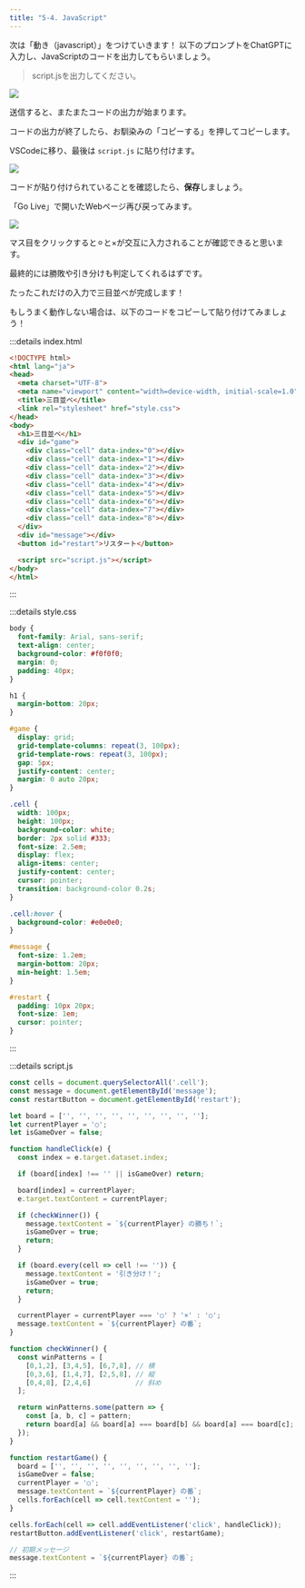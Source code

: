 ```yaml
---
title: "5-4. JavaScript"
---
```

次は「動き（javascript）」をつけていきます！
以下のプロンプトをChatGPTに入力し、JavaScriptのコードを出力してもらいましょう。

>script.jsを出力してください。

![](/images/nagoya2025/chatgpt-js-sanmoku.png)

送信すると、またまたコードの出力が始まります。

コードの出力が終了したら、お馴染みの「コピーする」を押してコピーします。

VSCodeに移り、最後は `script.js` に貼り付けます。

![](/images/nagoya2025/vscode-js-sanmoku-1.png)

コードが貼り付けられていることを確認したら、**保存**しましょう。

「Go Live」で開いたWebページ再び戻ってみます。

![](/images/nagoya2025/vscode-golive-test-sanmoku-3.png)

マス目をクリックすると⚪︎と×が交互に入力されることが確認できると思います。

最終的には勝敗や引き分けも判定してくれるはずです。

たったこれだけの入力で三目並べが完成します！

もしうまく動作しない場合は、以下のコードをコピーして貼り付けてみましょう！

:::details index.html
```html
<!DOCTYPE html>
<html lang="ja">
<head>
  <meta charset="UTF-8">
  <meta name="viewport" content="width=device-width, initial-scale=1.0">
  <title>三目並べ</title>
  <link rel="stylesheet" href="style.css">
</head>
<body>
  <h1>三目並べ</h1>
  <div id="game">
    <div class="cell" data-index="0"></div>
    <div class="cell" data-index="1"></div>
    <div class="cell" data-index="2"></div>
    <div class="cell" data-index="3"></div>
    <div class="cell" data-index="4"></div>
    <div class="cell" data-index="5"></div>
    <div class="cell" data-index="6"></div>
    <div class="cell" data-index="7"></div>
    <div class="cell" data-index="8"></div>
  </div>
  <div id="message"></div>
  <button id="restart">リスタート</button>

  <script src="script.js"></script>
</body>
</html>
```
:::

:::details style.css
```css
body {
  font-family: Arial, sans-serif;
  text-align: center;
  background-color: #f0f0f0;
  margin: 0;
  padding: 40px;
}

h1 {
  margin-bottom: 20px;
}

#game {
  display: grid;
  grid-template-columns: repeat(3, 100px);
  grid-template-rows: repeat(3, 100px);
  gap: 5px;
  justify-content: center;
  margin: 0 auto 20px;
}

.cell {
  width: 100px;
  height: 100px;
  background-color: white;
  border: 2px solid #333;
  font-size: 2.5em;
  display: flex;
  align-items: center;
  justify-content: center;
  cursor: pointer;
  transition: background-color 0.2s;
}

.cell:hover {
  background-color: #e0e0e0;
}

#message {
  font-size: 1.2em;
  margin-bottom: 20px;
  min-height: 1.5em;
}

#restart {
  padding: 10px 20px;
  font-size: 1em;
  cursor: pointer;
}
```
:::

:::details script.js
```js
const cells = document.querySelectorAll('.cell');
const message = document.getElementById('message');
const restartButton = document.getElementById('restart');

let board = ['', '', '', '', '', '', '', '', ''];
let currentPlayer = '○';
let isGameOver = false;

function handleClick(e) {
  const index = e.target.dataset.index;

  if (board[index] !== '' || isGameOver) return;

  board[index] = currentPlayer;
  e.target.textContent = currentPlayer;

  if (checkWinner()) {
    message.textContent = `${currentPlayer} の勝ち！`;
    isGameOver = true;
    return;
  }

  if (board.every(cell => cell !== '')) {
    message.textContent = '引き分け！';
    isGameOver = true;
    return;
  }

  currentPlayer = currentPlayer === '○' ? '×' : '○';
  message.textContent = `${currentPlayer} の番`;
}

function checkWinner() {
  const winPatterns = [
    [0,1,2], [3,4,5], [6,7,8], // 横
    [0,3,6], [1,4,7], [2,5,8], // 縦
    [0,4,8], [2,4,6]           // 斜め
  ];

  return winPatterns.some(pattern => {
    const [a, b, c] = pattern;
    return board[a] && board[a] === board[b] && board[a] === board[c];
  });
}

function restartGame() {
  board = ['', '', '', '', '', '', '', '', ''];
  isGameOver = false;
  currentPlayer = '○';
  message.textContent = `${currentPlayer} の番`;
  cells.forEach(cell => cell.textContent = '');
}

cells.forEach(cell => cell.addEventListener('click', handleClick));
restartButton.addEventListener('click', restartGame);

// 初期メッセージ
message.textContent = `${currentPlayer} の番`;
```
:::